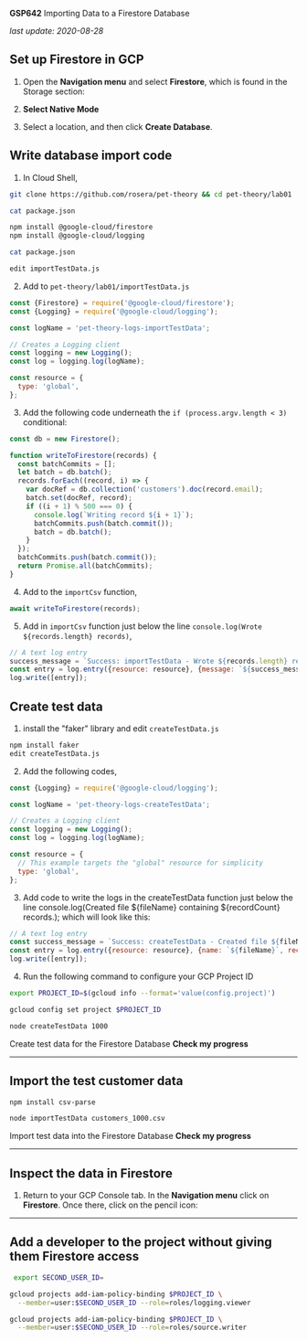 **GSP642** Importing Data to a Firestore Database

_last update: 2020-08-28_

## Set up Firestore in GCP

1. Open the **Navigation menu** and select **Firestore**, which is found in the Storage section:

2. **Select Native Mode**

3. Select a location, and then click **Create Database**.

## Write database import code

1. In Cloud Shell, 

```bash
git clone https://github.com/rosera/pet-theory && cd pet-theory/lab01

cat package.json

npm install @google-cloud/firestore
npm install @google-cloud/logging

cat package.json

edit importTestData.js
```

2. Add to `pet-theory/lab01/importTestData.js`

```js
const {Firestore} = require('@google-cloud/firestore');
const {Logging} = require('@google-cloud/logging');

const logName = 'pet-theory-logs-importTestData';

// Creates a Logging client
const logging = new Logging();
const log = logging.log(logName);

const resource = {
  type: 'global',
};
```

3. Add the following code underneath the `if (process.argv.length < 3)` conditional:

```js
const db = new Firestore();

function writeToFirestore(records) {
  const batchCommits = [];
  let batch = db.batch();
  records.forEach((record, i) => {
    var docRef = db.collection('customers').doc(record.email);
    batch.set(docRef, record);
    if ((i + 1) % 500 === 0) {
      console.log(`Writing record ${i + 1}`);
      batchCommits.push(batch.commit());
      batch = db.batch();
    }
  });
  batchCommits.push(batch.commit());
  return Promise.all(batchCommits);
}
```

4. Add to the `importCsv` function,

```js
await writeToFirestore(records);
```

5. Add in `importCsv` function just below the line `console.log(Wrote ${records.length} records)`,

```js
// A text log entry
success_message = `Success: importTestData - Wrote ${records.length} records`
const entry = log.entry({resource: resource}, {message: `${success_message}`});
log.write([entry]);
```

## Create test data

1. install the "faker" library and edit `createTestData.js`

```bash
npm install faker
edit createTestData.js
```

2. Add the following codes,

```js
const {Logging} = require('@google-cloud/logging');

const logName = 'pet-theory-logs-createTestData';

// Creates a Logging client
const logging = new Logging();
const log = logging.log(logName);

const resource = {
  // This example targets the "global" resource for simplicity
  type: 'global',
};
```

3. Add code to write the logs in the createTestData function just below the line console.log(Created file ${fileName} containing ${recordCount} records.); which will look like this:

```js
// A text log entry
const success_message = `Success: createTestData - Created file ${fileName} containing ${recordCount} records.`
const entry = log.entry({resource: resource}, {name: `${fileName}`, recordCount: `${recordCount}`, message: `${success_message}`});
log.write([entry]);
```

4. Run the following command to configure your GCP Project ID


```bash
export PROJECT_ID=$(gcloud info --format='value(config.project)')

gcloud config set project $PROJECT_ID

node createTestData 1000

```

Create test data for the Firestore Database
**Check my progress**

* * *

## Import the test customer data

```bash
npm install csv-parse

node importTestData customers_1000.csv
```

Import test data into the Firestore Database
**Check my progress**

* * *

## Inspect the data in Firestore

1. Return to your GCP Console tab. In the **Navigation menu** click on **Firestore**. Once there, click on the pencil icon:

* * *

## Add a developer to the project without giving them Firestore access

```bash
 export SECOND_USER_ID=
```

```bash
gcloud projects add-iam-policy-binding $PROJECT_ID \
  --member=user:$SECOND_USER_ID --role=roles/logging.viewer

gcloud projects add-iam-policy-binding $PROJECT_ID \
  --member=user:$SECOND_USER_ID --role=roles/source.writer
```